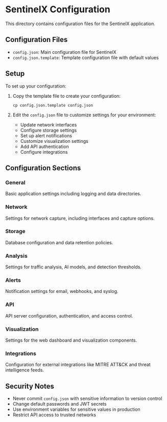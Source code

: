 # SentinelX Configuration

This directory contains configuration files for the SentinelX application.

## Configuration Files

- `config.json`: Main configuration file for SentinelX
- `config.json.template`: Template configuration file with default values

## Setup

To set up your configuration:

1. Copy the template file to create your configuration:
   ```
   cp config.json.template config.json
   ```

2. Edit the `config.json` file to customize settings for your environment:
   - Update network interfaces
   - Configure storage settings
   - Set up alert notifications
   - Customize visualization settings
   - Add API authentication
   - Configure integrations

## Configuration Sections

### General

Basic application settings including logging and data directories.

### Network

Settings for network capture, including interfaces and capture options.

### Storage

Database configuration and data retention policies.

### Analysis

Settings for traffic analysis, AI models, and detection thresholds.

### Alerts

Notification settings for email, webhooks, and syslog.

### API

API server configuration, authentication, and access control.

### Visualization

Settings for the web dashboard and visualization components.

### Integrations

Configuration for external integrations like MITRE ATT&CK and threat intelligence feeds.

## Security Notes

- Never commit `config.json` with sensitive information to version control
- Change default passwords and JWT secrets
- Use environment variables for sensitive values in production
- Restrict API access to trusted networks
